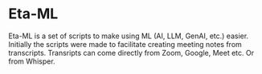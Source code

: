 # Eta-ML

Eta-ML is a set of scripts to make using ML (AI, LLM, GenAI, etc.) easier. Initially the scripts were made to facilitate creating meeting notes from transcripts. Transripts can come directly from Zoom, Google, Meet etc. Or from Whisper.
